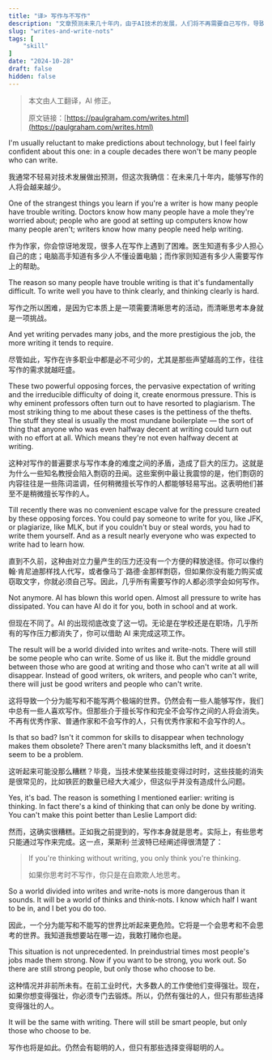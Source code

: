 ```yaml
---
title: "译> 写作与不写作"
description: "文章预测未来几十年内，由于AI技术的发展，人们将不再需要自己写作，导致社会将分为能写和不能写两类人，这将影响人们的思考能力。"
slug: "writes-and-write-nots"
tags: [
    "skill"
]
date: "2024-10-28"
draft: false
hidden: false
---
```


> 本文由人工翻译，AI 修正。
>
> 原文链接：[https://paulgraham.com/writes.html](https://paulgraham.com/writes.html)

I'm usually reluctant to make predictions about technology, but I feel fairly confident about this one: in a couple decades there won't be many people who can write.

我通常不轻易对技术发展做出预测，但这次我确信：在未来几十年内，能够写作的人将会越来越少。

One of the strangest things you learn if you're a writer is how many people have trouble writing. Doctors know how many people have a mole they're worried about; people who are good at setting up computers know how many people aren't; writers know how many people need help writing.

作为作家，你会惊讶地发现，很多人在写作上遇到了困难。医生知道有多少人担心自己的痣；电脑高手知道有多少人不懂设置电脑；而作家则知道有多少人需要写作上的帮助。

The reason so many people have trouble writing is that it's fundamentally difficult. To write well you have to think clearly, and thinking clearly is hard.

写作之所以困难，是因为它本质上是一项需要清晰思考的活动，而清晰思考本身就是一项挑战。

And yet writing pervades many jobs, and the more prestigious the job, the more writing it tends to require.

尽管如此，写作在许多职业中都是必不可少的，尤其是那些声望越高的工作，往往写作的需求就越旺盛。

These two powerful opposing forces, the pervasive expectation of writing and the irreducible difficulty of doing it, create enormous pressure. This is why eminent professors often turn out to have resorted to plagiarism. The most striking thing to me about these cases is the pettiness of the thefts. The stuff they steal is usually the most mundane boilerplate — the sort of thing that anyone who was even halfway decent at writing could turn out with no effort at all. Which means they're not even halfway decent at writing.

这种对写作的普遍要求与写作本身的难度之间的矛盾，造成了巨大的压力。这就是为什么一些知名教授会陷入剽窃的丑闻。这些案例中最让我震惊的是，他们剽窃的内容往往是一些陈词滥调，任何稍微擅长写作的人都能够轻易写出。这表明他们甚至不是稍微擅长写作的人。

Till recently there was no convenient escape valve for the pressure created by these opposing forces. You could pay someone to write for you, like JFK, or plagiarize, like MLK, but if you couldn't buy or steal words, you had to write them yourself. And as a result nearly everyone who was expected to write had to learn how.

直到不久前，这种由对立力量产生的压力还没有一个方便的释放途径。你可以像约翰·肯尼迪那样找人代写，或者像马丁·路德·金那样剽窃，但如果你没有能力购买或窃取文字，你就必须自己写。因此，几乎所有需要写作的人都必须学会如何写作。

Not anymore. AI has blown this world open. Almost all pressure to write has dissipated. You can have AI do it for you, both in school and at work.

但现在不同了。AI 的出现彻底改变了这一切。无论是在学校还是在职场，几乎所有的写作压力都消失了，你可以借助 AI 来完成这项工作。

The result will be a world divided into writes and write-nots. There will still be some people who can write. Some of us like it. But the middle ground between those who are good at writing and those who can't write at all will disappear. Instead of good writers, ok writers, and people who can't write, there will just be good writers and people who can't write.

这将导致一个分为能写和不能写两个极端的世界。仍然会有一些人能够写作，我们中总有一些人喜欢写作。但那些介于擅长写作和完全不会写作之间的人将会消失。不再有优秀作家、普通作家和不会写作的人，只有优秀作家和不会写作的人。

Is that so bad? Isn't it common for skills to disappear when technology makes them obsolete? There aren't many blacksmiths left, and it doesn't seem to be a problem.

这听起来可能没那么糟糕？毕竟，当技术使某些技能变得过时时，这些技能的消失是很常见的，比如铁匠的数量已经大大减少，但这似乎并没有造成什么问题。

Yes, it's bad. The reason is something I mentioned earlier: writing is thinking. In fact there's a kind of thinking that can only be done by writing. You can't make this point better than Leslie Lamport did:

然而，这确实很糟糕。正如我之前提到的，写作本身就是思考。实际上，有些思考只能通过写作来完成。这一点，莱斯利·兰波特已经阐述得很清楚了：

> If you're thinking without writing, you only think you're thinking.
> 
> 如果你思考时不写作，你只是在自欺欺人地思考。

So a world divided into writes and write-nots is more dangerous than it sounds. It will be a world of thinks and think-nots. I know which half I want to be in, and I bet you do too.

因此，一个分为能写和不能写的世界比听起来更危险。它将是一个会思考和不会思考的世界。我知道我想要站在哪一边，我敢打赌你也是。

This situation is not unprecedented. In preindustrial times most people's jobs made them strong. Now if you want to be strong, you work out. So there are still strong people, but only those who choose to be.

这种情况并非前所未有。在前工业时代，大多数人的工作使他们变得强壮。现在，如果你想变得强壮，你必须专门去锻炼。所以，仍然有强壮的人，但只有那些选择变得强壮的人。

It will be the same with writing. There will still be smart people, but only those who choose to be.

写作也将是如此。仍然会有聪明的人，但只有那些选择变得聪明的人。